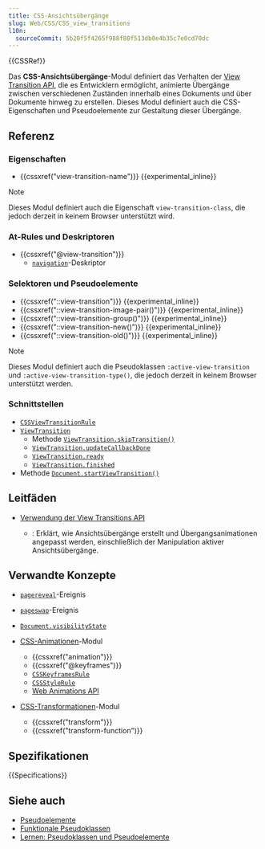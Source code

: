 ```yaml
---
title: CSS-Ansichtsübergänge
slug: Web/CSS/CSS_view_transitions
l10n:
  sourceCommit: 5b20f5f4265f988f80f513db0e4b35c7e0cd70dc
---
```


{{CSSRef}}

Das **CSS-Ansichtsübergänge**-Modul definiert das Verhalten der [View Transition API](/de/docs/Web/API/View_Transitions_API), die es Entwicklern ermöglicht, animierte Übergänge zwischen verschiedenen Zuständen innerhalb eines Dokuments und über Dokumente hinweg zu erstellen. Dieses Modul definiert auch die CSS-Eigenschaften und Pseudoelemente zur Gestaltung dieser Übergänge.

## Referenz

### Eigenschaften

- {{cssxref("view-transition-name")}} {{experimental_inline}}

> [!NOTE]
> Dieses Modul definiert auch die Eigenschaft `view-transition-class`, die jedoch derzeit in keinem Browser unterstützt wird.

### At-Rules und Deskriptoren

- {{cssxref("@view-transition")}}
  - [`navigation`](/de/docs/Web/CSS/@view-transition#navigation)-Deskriptor

### Selektoren und Pseudoelemente

- {{cssxref("::view-transition")}} {{experimental_inline}}
- {{cssxref("::view-transition-image-pair()")}} {{experimental_inline}}
- {{cssxref("::view-transition-group()")}} {{experimental_inline}}
- {{cssxref("::view-transition-new()")}} {{experimental_inline}}
- {{cssxref("::view-transition-old()")}} {{experimental_inline}}

> [!NOTE]
> Dieses Modul definiert auch die Pseudoklassen `:active-view-transition` und `:active-view-transition-type()`, die jedoch derzeit in keinem Browser unterstützt werden.

### Schnittstellen

- [`CSSViewTransitionRule`](/de/docs/Web/API/CSSViewTransitionRule)
- [`ViewTransition`](/de/docs/Web/API/ViewTransition)
  - Methode [`ViewTransition.skipTransition()`](/de/docs/Web/API/ViewTransition/skipTransition)
  - [`ViewTransition.updateCallbackDone`](/de/docs/Web/API/ViewTransition/updateCallbackDone)
  - [`ViewTransition.ready`](/de/docs/Web/API/ViewTransition/ready)
  - [`ViewTransition.finished`](/de/docs/Web/API/ViewTransition/finished)
- Methode [`Document.startViewTransition()`](/de/docs/Web/API/Document/startViewTransition)

## Leitfäden

- [Verwendung der View Transitions API](/de/docs/Web/API/View_Transitions_API/Using)

  - : Erklärt, wie Ansichtsübergänge erstellt und Übergangsanimationen angepasst werden, einschließlich der Manipulation aktiver Ansichtsübergänge.

## Verwandte Konzepte

- [`pagereveal`](/de/docs/Web/API/PageRevealEvent)-Ereignis
- [`pageswap`](/de/docs/Web/API/PageSwapEvent)-Ereignis
- [`Document.visibilityState`](/de/docs/Web/API/Document/visibilityState)

- [CSS-Animationen](/de/docs/Web/CSS/CSS_animations)-Modul

  - {{cssxref("animation")}}
  - {{cssxref("@keyframes")}}
  - [`CSSKeyframesRule`](/de/docs/Web/API/CSSKeyframesRule)
  - [`CSSStyleRule`](/de/docs/Web/API/CSSStyleRule)
  - [Web Animations API](/de/docs/Web/API/Web_Animations_API)

- [CSS-Transformationen](/de/docs/Web/CSS/CSS_transforms)-Modul

  - {{cssxref("transform")}}
  - {{cssxref("transform-function")}}

## Spezifikationen

{{Specifications}}

## Siehe auch

- [Pseudoelemente](/de/docs/Web/CSS/Pseudo-elements)
- [Funktionale Pseudoklassen](/de/docs/Web/CSS/Pseudo-classes#functional_pseudo-classes)
- [Lernen: Pseudoklassen und Pseudoelemente](/de/docs/Learn_web_development/Core/Styling_basics/Pseudo_classes_and_elements)
